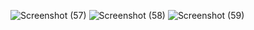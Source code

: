 ![Screenshot (57)](https://github.com/Irenaeus-XVI/ITI-OPEN-SOURCE-TRAINING/assets/87098443/71a665f5-ea4a-4716-8c72-26aaa7c7e9f1)
![Screenshot (58)](https://github.com/Irenaeus-XVI/ITI-OPEN-SOURCE-TRAINING/assets/87098443/9398208b-9657-4b5c-a363-663da52e336a)
![Screenshot (59)](https://github.com/Irenaeus-XVI/ITI-OPEN-SOURCE-TRAINING/assets/87098443/b8046834-b14d-4a15-acd3-ca6e46bac1e8)
